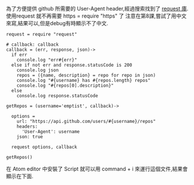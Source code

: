 為了方便提供 github 所需要的 User-Agent header,經過搜索找到了
[request 庫](https://www.npmjs.com/package/request).使用request
就不再需要 https = require "https" 了
注意在第8課,嘗試了用中文來寫,結果可以,但是debug有時顯示不了中文.


    request = require "request"

    # callback: callback
    callback = (err, response, json)->
      if err
        console.log "err#{err}"
      else if not err and response.statusCode is 200
        console.log json
        repos = ({name, description} = repo for repo in json)
        console.log "#{username} has #{repos.length} repos"
        console.log "#{repos[0].description}"
      else
        console.log response.statusCode

    getRepos = (username='emptist', callback)->

      options =
        url: "https://api.github.com/users/#{username}/repos"
        headers:
          'User-Agent': username
        json: true

      request options, callback

    getRepos()

在 Atom editor 中安裝了 Script 就可以用 command + i 來運行這個文件,結果會顯示在下面.

